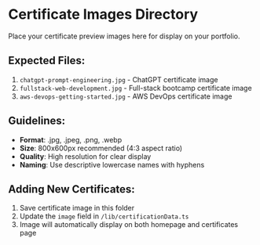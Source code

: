 # Certificate Images Directory

Place your certificate preview images here for display on your portfolio.

## Expected Files:

1. `chatgpt-prompt-engineering.jpg` - ChatGPT certificate image
2. `fullstack-web-development.jpg` - Full-stack bootcamp certificate image  
3. `aws-devops-getting-started.jpg` - AWS DevOps certificate image

## Guidelines:
- **Format**: .jpg, .jpeg, .png, .webp
- **Size**: 800x600px recommended (4:3 aspect ratio)
- **Quality**: High resolution for clear display
- **Naming**: Use descriptive lowercase names with hyphens

## Adding New Certificates:
1. Save certificate image in this folder
2. Update the `image` field in `/lib/certificationData.ts`
3. Image will automatically display on both homepage and certificates page